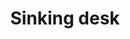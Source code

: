 ---
pid: llg58
title: Sinking desk
location_transcription: A public sidewalk near city hall
coordinates: "[-75.165458688267, 39.95227015789]"
zipcode: '19119'
gen_neighborhood: Northwest Philadelphia
neighborhood: Mount Airy
outside_phl: 
age: '17'
age_range: 13-19
instagram: 
image_file_name: llg_58.jpg
proposal_transcription: 
topic: Education
topic_summary: '0'
type: Sculpture Statue,Protest
keywords_other: school, desk, education reform, backpack, pen, calculator
credit: Jackson Craig
image_labels: 
twitter: 
facebook: 
permalink: "/monuments/llg58/"
layout: item-page
---